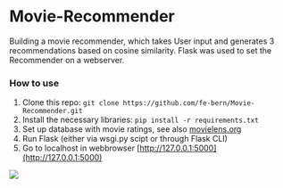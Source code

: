 # Movie-Recommender

Building a movie recommender, which takes User input and generates 3 recommendations based on cosine similarity. Flask was used to set the Recommender on a webserver.

### How to use
1. Clone this repo: 
```git clone https://github.com/fe-bern/Movie-Recommender.git```
2. Install the necessary libraries: 
```pip install -r requirements.txt```
3. Set up database with movie ratings, see also [movielens.org](http://grouplens.org/datasets/)
4. Run Flask (either via wsgi.py scipt or through Flask CLI)
5. Go to localhost in webbrowser [http://127.0.0.1:5000](http://127.0.0.1:5000)

![](movie_recommender.gif)
